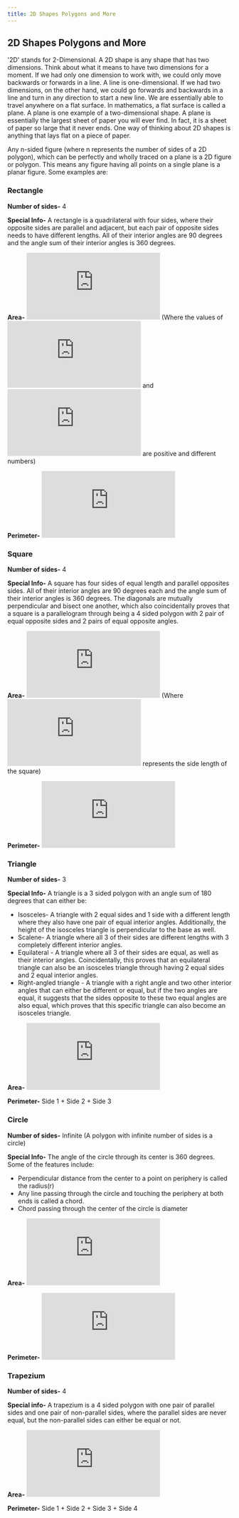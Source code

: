 ```yaml
---
title: 2D Shapes Polygons and More
---
```


## 2D Shapes Polygons and More
'2D' stands for 2-Dimensional. A 2D shape is any shape that has two dimensions. Think about what it means to have two dimensions for a moment. If we had only one dimension to work with, we could only move backwards or forwards in a line. A line is one-dimensional. If we had two dimensions, on the other hand, we could go forwards and backwards in a line and turn in any direction to start a new line. We are essentially able to travel anywhere on a flat surface. In mathematics, a flat surface is called a plane. A plane is one example of a two-dimensional shape. A plane is essentially the largest sheet of paper you will ever find. In fact, it is a sheet of paper so large that it never ends. One way of thinking about 2D shapes is anything that lays flat on a piece of paper.

Any n-sided figure (where n represents the number of sides of a 2D polygon), which can be perfectly and wholly traced on a plane is a 2D figure or polygon. This means any figure having all points on a single plane is a planar figure. Some examples are:

### Rectangle
**Number of sides-** 4

**Special Info-** A rectangle is a quadrilateral with four sides, where their opposite sides are parallel and adjacent, but each pair of opposite sides needs to have different lengths. All of their interior angles are 90 degrees and the angle sum of their interior angles is 360 degrees. 

 **Area-**  ![Area of Rectangle](https://latex.codecogs.com/gif.latex?a%20%5Ctimes%20b) 
(Where the values of ![a](https://latex.codecogs.com/gif.latex?a) and ![b](https://latex.codecogs.com/gif.latex?b) are positive and different numbers)
 
 **Perimeter-**  ![Perimeter of Rectangle](https://latex.codecogs.com/gif.latex?2%28a&plus;b%29)


### Square
**Number of sides-** 4

**Special Info-** A square has four sides of equal length and parallel opposites sides. All of their interior angles are 90 degrees each and the angle sum of their interior angles is 360 degrees. The diagonals are mutually perpendicular and bisect one another, which also coincidentally proves that a square is a parallelogram through being a 4 sided polygon with 2 pair of equal opposite sides and 2 pairs of equal opposite angles.

**Area-** ![Area of Square](https://latex.codecogs.com/gif.latex?a%5E2) (Where ![a](https://latex.codecogs.com/gif.latex?a) represents the side length of the square)
 
**Perimeter-** ![Perimeter of Square](https://latex.codecogs.com/gif.latex?4a)


### Triangle
**Number of sides-** 3

**Special Info-** A triangle is a 3 sided polygon with an angle sum of 180 degrees that can either be:

* Isosceles- A triangle with 2 equal sides and 1 side with a different length where they also have one pair of equal interior angles. Additionally, the height of the isosceles triangle is perpendicular to the base as well.
* Scalene- A triangle where all 3 of their sides are different lengths with 3 completely different interior angles.
* Equilateral - A triangle where all 3 of their sides are equal, as well as their interior angles. Coincidentally, this proves that an equilateral triangle can also be an isosceles triangle through having 2 equal sides and 2 equal interior angles.
* Right-angled triangle - A triangle with a right angle and two other interior angles that can either be different or equal, but if the two angles are equal, it suggests that the sides opposite to these two equal angles are also equal, which proves that this specific triangle can also become an isosceles triangle.

**Area-** ![Area of Rectangle](https://latex.codecogs.com/gif.latex?1/2%20%5Ctimes%20base%20%5Ctimes%20height)

**Perimeter-** Side 1 + Side 2 + Side 3

### Circle
**Number of sides-** Infinite (A polygon with infinite number of sides is a circle)

**Special Info-** The angle of the circle through its center is 360 degrees. Some of the features include:
* Perpendicular distance from the center to a point on periphery is called the radius(r)
* Any line passing through the circle and touching the periphery at both ends is called a chord.
* Chord passing through the center of the circle is diameter

**Area-** ![Area of Circle](https://latex.codecogs.com/gif.latex?%5Cpi%20r%5E2)

**Perimeter-** ![Perimeter of Circle](https://latex.codecogs.com/gif.latex?2%5Cpi%20r)

### Trapezium

**Number of sides-** 4

**Special info-** A trapezium is a 4 sided polygon with one pair of parallel sides and one pair of non-parallel sides, where the parallel sides are never equal, but the non-parallel sides can either be equal or not.

**Area-** ![Area of Trapezium](https://latex.codecogs.com/gif.latex?%28%5Cfrac%7Ba&plus;b%7D%7B2%7D%29h)

**Perimeter-** Side 1 + Side 2 + Side 3 + Side 4
